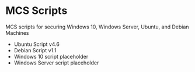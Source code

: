 # MCS Scripts
MCS scripts for securing Windows 10, Windows Server, Ubuntu, and Debian Machines

- Ubuntu Script v4.6
- Debian Script v1.1
- Windows 10 script placeholder
- Windows Server script placeholder
